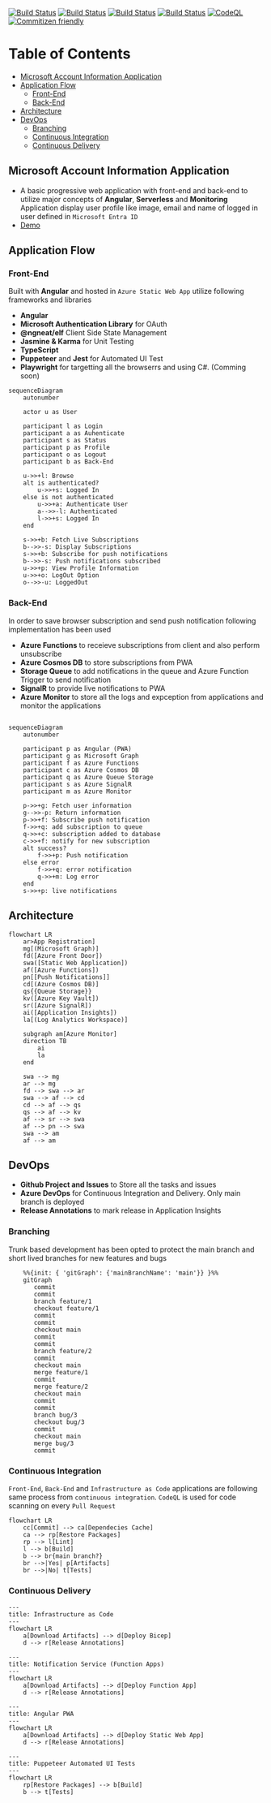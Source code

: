 [![Build Status](https://dev.azure.com/talha0113/Open%20Source/_apis/build/status%2Fmicrosoft-account-profile-information%2Finfrastructure?branchName=main&label=infrastructure)](https://dev.azure.com/talha0113/Open%20Source/_build/latest?definitionId=58&branchName=main)
[![Build Status](https://dev.azure.com/talha0113/Open%20Source/_apis/build/status%2Fmicrosoft-account-profile-information%2Fnotification-service?branchName=main&label=notification-service)](https://dev.azure.com/talha0113/Open%20Source/_build/latest?definitionId=59&branchName=main)
[![Build Status](https://dev.azure.com/talha0113/Open%20Source/_apis/build/status%2Fmicrosoft-account-profile-information%2Fprogressive-web-app?branchName=main&label=progressive-web-app)](https://dev.azure.com/talha0113/Open%20Source/_build/latest?definitionId=60&branchName=main)
[![Build Status](https://dev.azure.com/talha0113/Open%20Source/_apis/build/status%2Fmicrosoft-account-profile-information%2Fpuppeteer?branchName=main&label=puppeteer)](https://dev.azure.com/talha0113/Open%20Source/_build/latest?definitionId=61&branchName=main)
[![CodeQL](https://github.com/talha0113/microsoft-account-profile-information/actions/workflows/github-code-scanning/codeql/badge.svg?branch=main)](https://github.com/talha0113/microsoft-account-profile-information/actions/workflows/github-code-scanning/codeql)
[![Commitizen friendly](https://img.shields.io/badge/commitizen-friendly-brightgreen.svg)](http://commitizen.github.io/cz-cli/)

# Table of Contents
- [Microsoft Account Information Application](#microsoft-account-information-application)
- [Application Flow](#application-flow)
    - [Front-End](#front-end)
    - [Back-End](#back-end)
- [Architecture](#architecture)
- [DevOps](#devops)
    - [Branching](#branching)
    - [Continuous Integration](#continuous-integration)
    - [Continuous Delivery](#continuous-delivery)

## Microsoft Account Information Application
- A basic progressive web application with front-end and back-end to utilize major concepts of **Angular**, **Serverless** and **Monitoring**
Application display user profile like image, email and name of logged in user defined in `Microsoft Entra ID`
- [Demo](https://fde-msaccprofinfo-dev-001-daa3b0a8bxbdgfc8.z01.azurefd.net)

## Application Flow
### Front-End
Built with **Angular** and hosted in `Azure Static Web App` utilize following frameworks and libraries
  - **Angular**
  - **Microsoft Authentication Library** for OAuth
  - **@ngneat/elf** Client Side State Management
  - **Jasmine & Karma** for Unit Testing
  - **TypeScript**
  - **Puppeteer** and **Jest** for Automated UI Test
  - **Playwright** for targetting all the browserrs and using C#. (Comming soon)

``` mermaid
sequenceDiagram
    autonumber

    actor u as User

    participant l as Login
    participant a as Auhenticate
    participant s as Status
    participant p as Profile
    participant o as Logout
    participant b as Back-End
    
    u->>+l: Browse
    alt is authenticated?
        u->>+s: Logged In
    else is not authenticated
        u->>+a: Authenticate User
        a-->>-l: Authenticated
        l->>+s: Logged In
    end
    
    s->>+b: Fetch Live Subscriptions
    b-->>-s: Display Subscriptions
    s->>+b: Subscribe for push notifications
    b-->>-s: Push notifications subscribed
    u->>+p: View Profile Information
    u->>+o: LogOut Option
    o-->>-u: LoggedOut 
```    

### Back-End
In order to save browser subscription and send push notification following implementation has been used
  - **Azure Functions** to receieve subscriptions from client and also perform unsubscribe
  - **Azure Cosmos DB** to store subscriptions from PWA
  - **Storage Queue** to add notifications in the queue and Azure Function Trigger to send notification
  - **SignalR** to provide live notifications to PWA
  - **Azure Monitor** to store all the logs and expception from applications and monitor the applications

``` mermaid

sequenceDiagram
    autonumber

    participant p as Angular (PWA)
    participant g as Microsoft Graph
    participant f as Azure Functions
    participant c as Azure Cosmos DB
    participant q as Azure Queue Storage
    participant s as Azure SignalR
    participant m as Azure Monitor
    
    p->>+g: Fetch user information
    g-->>-p: Return information
    p->>+f: Subscribe push notification
    f->>+q: add subscription to queue
    q->>+c: subscription added to database
    c->>+f: notify for new subscription
    alt success?
        f->>+p: Push notification
    else error
        f->>+q: error notification 
        q->>+m: Log error
    end
    s->>+p: live notifications
```

## Architecture
``` mermaid
flowchart LR    
    ar>App Registration]
    mg[(Microsoft Graph)]
    fd([Azure Front Door])
    swa([Static Web Application])
    af([Azure Functions])
    pn[[Push Notifications]]
    cd[(Azure Cosmos DB)]
    qs{{Queue Storage}}
    kv([Azure Key Vault])
    sr([Azure SignalR])
    ai([Application Insights])
    la[(Log Analytics Workspace)]

    subgraph am[Azure Monitor]
    direction TB
        ai 
        la
    end

    swa --> mg
    ar --> mg
    fd --> swa --> ar
    swa --> af --> cd
    cd --> af --> qs
    qs --> af --> kv
    af --> sr --> swa
    af --> pn --> swa
    swa --> am
    af --> am
```

## DevOps
  - **Github Project and Issues** to Store all the tasks and issues
  - **Azure DevOps** for Continuous Integration and Delivery. Only main branch is deployed
  - **Release Annotations** to mark release in Application Insights
### Branching
Trunk based development has been opted to protect the main branch and short lived branches for new features and bugs
``` mermaid
    %%{init: { 'gitGraph': {'mainBranchName': 'main'}} }%%
    gitGraph
       commit
       commit
       branch feature/1
       checkout feature/1
       commit
       commit
       checkout main
       commit
       commit
       branch feature/2
       commit
       checkout main
       merge feature/1
       commit
       merge feature/2
       checkout main
       commit
       commit
       branch bug/3
       checkout bug/3
       commit
       checkout main
       merge bug/3
       commit
```

### Continuous Integration
`Front-End`,  `Back-End` and `Infrastructure as Code` applications are following same process from `continuous integration`. `CodeQL` is used for code scanning on every `Pull Request`
``` mermaid
flowchart LR
    cc[Commit] --> ca[Dependecies Cache]
    ca --> rp[Restore Packages]
    rp --> l[Lint]
    l --> b[Build]
    b --> br{main branch?}
    br -->|Yes| p[Artifacts]
    br -->|No| t[Tests]
```

### Continuous Delivery
``` mermaid
---
title: Infrastructure as Code
---
flowchart LR
    a[Download Artifacts] --> d[Deploy Bicep]
    d --> r[Release Annotations]
```
``` mermaid
---
title: Notification Service (Function Apps)
---
flowchart LR
    a[Download Artifacts] --> d[Deploy Function App]
    d --> r[Release Annotations]
```

``` mermaid
---
title: Angular PWA
---
flowchart LR
    a[Download Artifacts] --> d[Deploy Static Web App]
    d --> r[Release Annotations]
```
``` mermaid
---
title: Puppeteer Automated UI Tests
---
flowchart LR
    rp[Restore Packages] --> b[Build]    
    b --> t[Tests]
```
